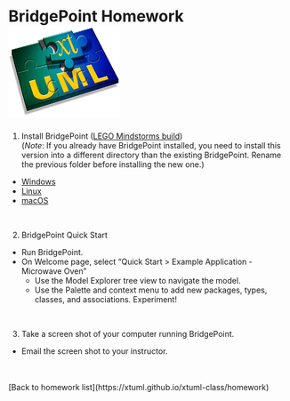 # BridgePoint Homework  ![xtUML chip](../img/xtuml_chip.png)  

1) Install BridgePoint ([LEGO Mindstorms build](https://s3.amazonaws.com/xtuml-releases/lego-build/buildfiles.html))  
(_Note_:  If you already have BridgePoint installed, you need to install
this version into a different directory than the existing BridgePoint.
Rename the previous folder before installing the new one.)  
  * [Windows](https://s3.amazonaws.com/xtuml-releases/lego-build/org.xtuml.bp.product-win32.win32.x86_64.zip)  
  * [Linux](https://s3.amazonaws.com/xtuml-releases/lego-build/org.xtuml.bp.product-linux.gtk.x86_64.zip)  
  * [macOS](https://s3.amazonaws.com/xtuml-releases/lego-build/org.xtuml.bp.product-macosx.cocoa.x86_64.zip)  

<br/>

2) BridgePoint Quick Start
  * Run BridgePoint.
  * On Welcome page, select “Quick Start > Example Application - Microwave Oven”
    * Use the Model Explorer tree view to navigate the model.
    * Use the Palette and context menu to add new packages, types, classes, and associations.  Experiment! 

<br/>

3) Take a screen shot of your computer running BridgePoint.
  * Email the screen shot to your instructor.

<br/>
<br/>
[Back to homework list](https://xtuml.github.io/xtuml-class/homework)  

